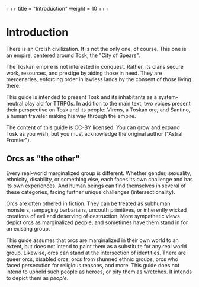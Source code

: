 +++
title = "Introduction"
weight = 10
+++

# Introduction

There is an Orcish civilization. It is not the only one, of course. This one is an empire, centered around Tosk, the "City of Spears".

The Toskan empire is not interested in conquest. Rather, its clans secure work, resources, and prestige by aiding those in need.
They are mercenaries, enforcing order in lawless lands by the consent of those living there.

This guide is intended to present Tosk and its inhabitants as a system-neutral play aid for TTRPGs. In addition to the main text, two voices present their perspective on Tosk and its people: Virens, a Toskan orc, and Santino, a human traveler making his way through the empire.

The content of this guide is CC-BY licensed.
You can grow and expand Tosk as you wish, but you must acknowledge the original author ("Astral Frontier").

## Orcs as "the other"

Every real-world marginalized group is different. Whether gender, sexuality, ethnicity, disability, or something else, each faces its own challenge and has its own experiences.
And human beings can find themselves in several of these categories, facing further unique challenges (intersectionality).

Orcs are often othered in fiction. They can be treated as subhuman monsters, rampaging barbarians, uncouth primitives, or inherently wicked creations of evil and deserving of destruction.
More sympathetic views depict orcs as marginalized people, and sometimes have them stand in for an existing group.

This guide assumes that orcs are marginalized in their own world to an extent, but does not intend to paint them as a substitute for any real world group.
Likewise, orcs can stand at the intersection of identities. There are queer orcs, disabled orcs, orcs from shunned ethnic groups, orcs who faced persecution for religious reasons, and more.
This guide does not intend to uphold such people as heroes, or pity them as wretches. It intends to depict them as _people_.
